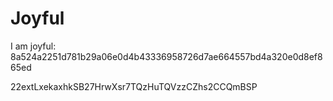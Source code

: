 # Joyful

I am joyful: 8a524a2251d781b29a06e0d4b43336958726d7ae664557bd4a320e0d8ef865ed


22extLxekaxhkSB27HrwXsr7TQzHuTQVzzCZhs2CCQmBSP